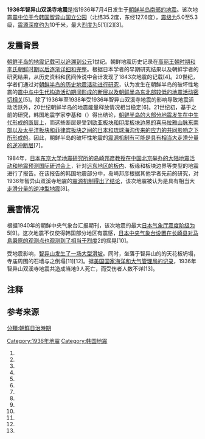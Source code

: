 **1936年智异山双溪寺地震**是指1936年7月4日发生于[朝鲜半岛南部的](https://zh.wikipedia.org/wiki/朝鲜半岛 "wikilink")[地震](../Page/地震.md "wikilink")。该次地震[震中位于今](https://zh.wikipedia.org/wiki/震中 "wikilink")[韩国](https://zh.wikipedia.org/wiki/韩国 "wikilink")[智异山国立公园](https://zh.wikipedia.org/wiki/智异山国立公园 "wikilink")（北纬35.2度，东经127.6度），[震级为](https://zh.wikipedia.org/wiki/震级 "wikilink")5.0至5.3级，[震源深度约为](https://zh.wikipedia.org/wiki/震源深度 "wikilink")10千米，最大[烈度为](https://zh.wikipedia.org/wiki/日本气象厅震度阶级 "wikilink")5\[1\]\[2\]\[3\]。

## 发震背景

[朝鲜半岛的地震记载可以追溯到公元](https://zh.wikipedia.org/wiki/朝鲜半岛 "wikilink")1世纪。朝鲜地震历史记录在[高丽王朝时期和](https://zh.wikipedia.org/wiki/高丽王朝 "wikilink")[李氏朝鲜时期以后逐渐详细和完整](https://zh.wikipedia.org/wiki/李氏朝鲜 "wikilink")。根据日本学者的早期研究结果以及朝鲜学者的研究结果，从历史资料和民间传说中合计发现了1843次地震的记载\[4\]。20世纪，学者们通过对[朝鲜半岛的历史地震活动进行研究](https://zh.wikipedia.org/wiki/朝鲜半岛 "wikilink")，认为发生在朝鲜半岛的破坏性地震的[震中与](https://zh.wikipedia.org/wiki/震中 "wikilink")[中生代构造活动期间形成的](../Page/中生代.md "wikilink")[断层以及朝鲜半岛东北部较低的地震活动密切相关](https://zh.wikipedia.org/wiki/断层 "wikilink")\[5\]。除了1936年至1938年受1936年智异山双溪寺地震的影响导致地震活动活跃外，20世纪朝鲜半岛的地震能量释放情况相当稳定\[6\]。21世纪初，基于之前的研究，韩国地震学家李基和（）得出结论，[朝鲜半岛的大部分地震发生在](https://zh.wikipedia.org/wiki/朝鲜半岛 "wikilink")[中生代形成的断层上](../Page/中生代.md "wikilink")，而这些断层是受到[欧亚板块和](https://zh.wikipedia.org/wiki/欧亚板块 "wikilink")[印度板块边界的](../Page/印度板块.md "wikilink")[喜马拉雅山脉东南部以及](../Page/喜马拉雅山脉.md "wikilink")[太平洋板块和](https://zh.wikipedia.org/wiki/太平洋板块 "wikilink")[菲律宾板块之间的](https://zh.wikipedia.org/wiki/菲律宾板块 "wikilink")[日本和](../Page/日本.md "wikilink")[琉球海沟传来的应力的共同影响之下所形成的](https://zh.wikipedia.org/wiki/琉球海沟 "wikilink")。因此，朝鲜半岛的破坏性地震的[震源机制有可能是具有相当大](../Page/震源机制解.md "wikilink")[走滑分量的](https://zh.wikipedia.org/wiki/走滑断层 "wikilink")[逆冲断层](https://zh.wikipedia.org/wiki/逆冲断层 "wikilink")\[7\]。

1984年，[日本](../Page/日本.md "wikilink")[东京大学地震研究所的岛崎邦彦教授在](https://zh.wikipedia.org/wiki/东京大学地震研究所 "wikilink")[中国](https://zh.wikipedia.org/wiki/中国 "wikilink")[北京举办的大陆地震活动和地震预测国际研讨会上](https://zh.wikipedia.org/wiki/北京 "wikilink")，针对[远东地区的板内](https://zh.wikipedia.org/wiki/远东地区 "wikilink")、板缘和板块边界等类型的地震进行了报告。在该报告的韩国地震部分中，岛崎邦彦根据其他学者先前的研究，对1936年智异山双溪寺地震的[震源机制得出了结论](../Page/震源机制解.md "wikilink")，该次地震被认为是具有相当大[走滑分量的](https://zh.wikipedia.org/wiki/走滑断层 "wikilink")[逆冲型地震](https://zh.wikipedia.org/wiki/逆冲断层 "wikilink")\[8\]。

## 震害情况

根据1940年的朝鲜中央气象台汇报期刊，该次地震的最大[日本气象厅震度阶级为](https://zh.wikipedia.org/wiki/日本气象厅震度阶级 "wikilink")5\[9\]。这次地震不仅使得韩国部分地区有震感，[日本中央气象台设置在](https://zh.wikipedia.org/wiki/日本气象厅 "wikilink")[长崎县](../Page/长崎县.md "wikilink")[对马島嚴原的观测点也观测到了相当于](https://zh.wikipedia.org/wiki/对马島 "wikilink")[烈度](https://zh.wikipedia.org/wiki/日本气象厅震度阶级 "wikilink")2的摇晃\[10\]。

受地震影响，[智异山发生了一场大型滑坡](https://zh.wikipedia.org/wiki/智异山国立公园 "wikilink")。同时，坐落于智异山的的天花板坍塌，寺庙周围的石墙与之倒塌\[11\]\[12\]。据[美国国家海洋和大气管理局的记录](../Page/美国国家海洋和大气管理局.md "wikilink")，1936年智异山双溪寺地震共造成当地9人死亡，而受伤者人数不详\[13\]。

## 注释

<references group="註" />

## 参考来源

[分類:朝鮮日治時期](https://zh.wikipedia.org/wiki/分類:朝鮮日治時期 "wikilink")

[Category:1936年地震](https://zh.wikipedia.org/wiki/Category:1936年地震 "wikilink")
[Category:韩国地震](https://zh.wikipedia.org/wiki/Category:韩国地震 "wikilink")

1.
2.
3.
4.

5.

6.
7.
8.
9.
10.

11.

12.

13.
